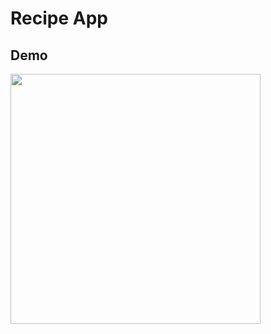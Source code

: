 # Recipe App

## Demo
<img src="https://user-images.githubusercontent.com/70117105/144854826-b597f288-0a3c-424e-b37b-4149ffdae743.gif" width="400">
